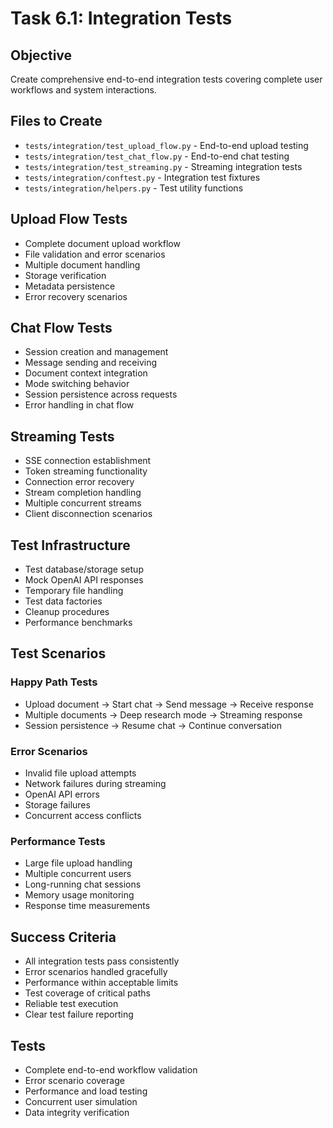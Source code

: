 # Task 6.1: Integration Tests

## Objective
Create comprehensive end-to-end integration tests covering complete user workflows and system interactions.

## Files to Create
- `tests/integration/test_upload_flow.py` - End-to-end upload testing
- `tests/integration/test_chat_flow.py` - End-to-end chat testing
- `tests/integration/test_streaming.py` - Streaming integration tests
- `tests/integration/conftest.py` - Integration test fixtures
- `tests/integration/helpers.py` - Test utility functions

## Upload Flow Tests
- Complete document upload workflow
- File validation and error scenarios
- Multiple document handling
- Storage verification
- Metadata persistence
- Error recovery scenarios

## Chat Flow Tests
- Session creation and management
- Message sending and receiving
- Document context integration
- Mode switching behavior
- Session persistence across requests
- Error handling in chat flow

## Streaming Tests
- SSE connection establishment
- Token streaming functionality
- Connection error recovery
- Stream completion handling
- Multiple concurrent streams
- Client disconnection scenarios

## Test Infrastructure
- Test database/storage setup
- Mock OpenAI API responses
- Temporary file handling
- Test data factories
- Cleanup procedures
- Performance benchmarks

## Test Scenarios

### Happy Path Tests
- Upload document → Start chat → Send message → Receive response
- Multiple documents → Deep research mode → Streaming response
- Session persistence → Resume chat → Continue conversation

### Error Scenarios
- Invalid file upload attempts
- Network failures during streaming
- OpenAI API errors
- Storage failures
- Concurrent access conflicts

### Performance Tests
- Large file upload handling
- Multiple concurrent users
- Long-running chat sessions
- Memory usage monitoring
- Response time measurements

## Success Criteria
- All integration tests pass consistently
- Error scenarios handled gracefully
- Performance within acceptable limits
- Test coverage of critical paths
- Reliable test execution
- Clear test failure reporting

## Tests
- Complete end-to-end workflow validation
- Error scenario coverage
- Performance and load testing
- Concurrent user simulation
- Data integrity verification
